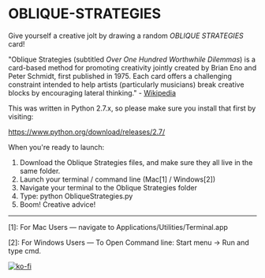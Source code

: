 # OBLIQUE-STRATEGIES
Give yourself a creative jolt by drawing a random _OBLIQUE STRATEGIES_ card!

"Oblique Strategies (subtitled _Over One Hundred Worthwhile Dilemmas_) is a card-based method for promoting creativity jointly created by Brian Eno and Peter Schmidt, first published in 1975.  Each card offers a challenging constraint intended to help artists (particularly musicians) break creative blocks by encouraging lateral thinking." - [Wikipedia](https://en.wikipedia.org/wiki/Oblique_Strategies)

This was written in Python 2.7.x, so please make sure you install that first by visiting: 

https://www.python.org/download/releases/2.7/

When you're ready to launch:
1. Download the Oblique Strategies files, and make sure they all live in the same folder.
2. Launch your terminal / command line (Mac[1] / Windows[2])
3. Navigate your terminal to the Oblique Strategies folder
4. Type:  python ObliqueStrategies.py
5. Boom! Creative advice! 

---
[1]: For Mac Users — navigate to Applications/Utilities/Terminal.app

[2]: For Windows Users — To Open Command line: Start menu -> Run and type cmd.


[![ko-fi](https://www.ko-fi.com/img/githubbutton_sm.svg)](https://ko-fi.com/W7W1GAF6)
